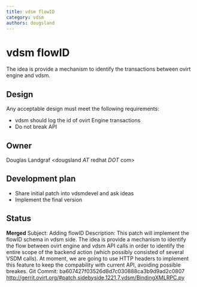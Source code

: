 ```yaml
---
title: vdsm flowID
category: vdsm
authors: dougsland
---
```


# vdsm flowID

The idea is provide a mechanism to identify the transactions between ovirt engine and vdsm.

## Design

Any acceptable design must meet the following requirements:

*   vdsm should log the id of ovirt Engine transactions
*   Do not break API

## Owner

Douglas Landgraf <dougsland *AT* redhat *DOT* com>

## Development plan

*   Share initial patch into vdsmdevel and ask ideas
*   Implement the final version

## Status

**Merged**
 Subject:
Adding flowID
 Description:
This patch will implement the flowID schema in vdsm side. The idea is provide a mechanism to identify the flow between ovirt engine and vdsm API calls
in order to identify the entire scope of the backend action (which possibly consisted of several VSDM calls). At moment, we are
going to use HTTP headers to implement this feature to keep the compability with current API, avoiding possible breakes.
 Git Commit: ba607427f03526d8d7c030888ca3b9d9ad2c0807
<http://gerrit.ovirt.org/#patch,sidebyside,1221,7,vdsm/BindingXMLRPC.py>

